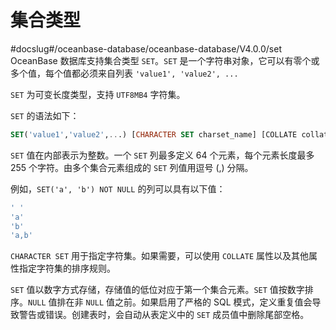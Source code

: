 集合类型 
=========================
#docslug#/oceanbase-database/oceanbase-database/V4.0.0/set
OceanBase 数据库支持集合类型 `SET`。`SET` 是一个字符串对象，它可以有零个或多个值，每个值都必须来自列表 `'value1', 'value2', ...`

`SET` 为可变长度类型，支持 `UTF8MB4` 字符集。

`SET` 的语法如下：

```sql
SET('value1','value2',...) [CHARACTER SET charset_name] [COLLATE collation_name]
```



`SET` 值在内部表示为整数。一个 `SET` 列最多定义 64 个元素，每个元素长度最多 255 个字符。由多个集合元素组成的 `SET` 列值用逗号 (,) 分隔。

例如，`SET('a', 'b') NOT NULL` 的列可以具有以下值：

```sql
' '
'a'
'b'
'a,b'
```



`CHARACTER SET` 用于指定字符集。如果需要，可以使用 `COLLATE` 属性以及其他属性指定字符集的排序规则。

`SET` 值以数字方式存储，存储值的低位对应于第一个集合元素。`SET` 值按数字排序。`NULL` 值排在非 `NULL` 值之前。如果启用了严格的 SQL 模式，定义重复值会导致警告或错误。创建表时，会自动从表定义中的 `SET` 成员值中删除尾部空格。
